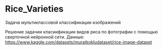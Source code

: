 # Rice_Varieties
Задача мультиклассовой классификации изображений

Решение задачии класиификации видов риса по фотографии с помощью сверточной нейронной сети.
Данные: https://www.kaggle.com/datasets/muratkokludataset/rice-image-dataset
